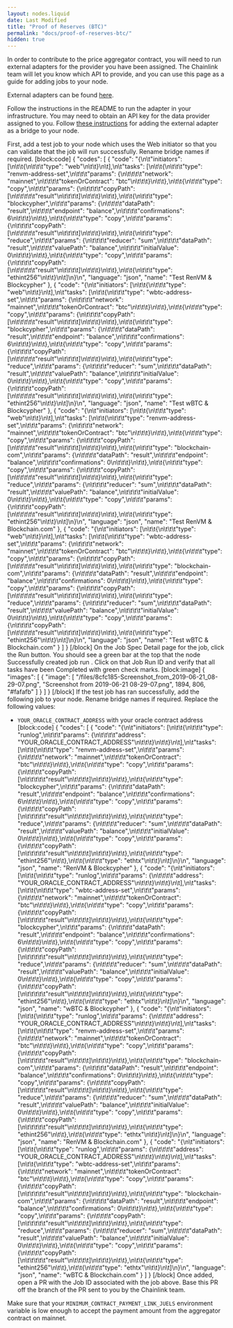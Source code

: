 ```yaml
---
layout: nodes.liquid
date: Last Modified
title: "Proof of Reserves (BTC)"
permalink: "docs/proof-of-reserves-btc/"
hidden: true
---
```

In order to contribute to the price aggregator contract, you will need to run external adapters for the provider you have been assigned. The Chainlink team will let you know which API to provide, and you can use this page as a guide for adding jobs to your node.

External adapters can be found <a href="https://github.com/smartcontractkit/external-adapters-js" target="_blank">here</a>.

Follow the instructions in the README to run the adapter in your infrastructure. You may need to obtain an API key for the data provider assigned to you. Follow [these instructions](../node-operators/) for adding the external adapter as a bridge to your node.

First, add a test job to your node which uses the Web initiator so that you can validate that the job will run successfully. Rename bridge names if required.
[block:code]
{
  "codes": [
    {
      "code": "{\n\t\"initiators\": [\n\t\t{\n\t\t\t\"type\": \"web\"\n\t\t}\n\t],\n\t\"tasks\": [\n\t\t{\n\t\t\t\"type\": \"renvm-address-set\",\n\t\t\t\"params\": {\n\t\t\t\t\"network\": \"mainnet\",\n\t\t\t\t\"tokenOrContract\": \"btc\"\n\t\t\t}\n\t\t},\n\t\t{\n\t\t\t\"type\": \"copy\",\n\t\t\t\"params\": {\n\t\t\t\t\"copyPath\": [\n\t\t\t\t\t\"result\"\n\t\t\t\t]\n\t\t\t}\n\t\t},\n\t\t{\n\t\t\t\"type\": \"blockcypher\",\n\t\t\t\"params\": {\n\t\t\t\t\"dataPath\": \"result\",\n\t\t\t\t\"endpoint\": \"balance\",\n\t\t\t\t\"confirmations\": 6\n\t\t\t}\n\t\t},\n\t\t{\n\t\t\t\"type\": \"copy\",\n\t\t\t\"params\": {\n\t\t\t\t\"copyPath\": [\n\t\t\t\t\t\"result\"\n\t\t\t\t]\n\t\t\t}\n\t\t},\n\t\t{\n\t\t\t\"type\": \"reduce\",\n\t\t\t\"params\": {\n\t\t\t\t\"reducer\": \"sum\",\n\t\t\t\t\"dataPath\": \"result\",\n\t\t\t\t\"valuePath\": \"balance\",\n\t\t\t\t\"initialValue\": 0\n\t\t\t}\n\t\t},\n\t\t{\n\t\t\t\"type\": \"copy\",\n\t\t\t\"params\": {\n\t\t\t\t\"copyPath\": [\n\t\t\t\t\t\"result\"\n\t\t\t\t]\n\t\t\t}\n\t\t},\n\t\t{\n\t\t\t\"type\": \"ethint256\"\n\t\t}\n\t]\n}\n",
      "language": "json",
      "name": "Test RenVM & Blockcypher"
    },
    {
      "code": "{\n\t\"initiators\": [\n\t\t{\n\t\t\t\"type\": \"web\"\n\t\t}\n\t],\n\t\"tasks\": [\n\t\t{\n\t\t\t\"type\": \"wbtc-address-set\",\n\t\t\t\"params\": {\n\t\t\t\t\"network\": \"mainnet\",\n\t\t\t\t\"tokenOrContract\": \"btc\"\n\t\t\t}\n\t\t},\n\t\t{\n\t\t\t\"type\": \"copy\",\n\t\t\t\"params\": {\n\t\t\t\t\"copyPath\": [\n\t\t\t\t\t\"result\"\n\t\t\t\t]\n\t\t\t}\n\t\t},\n\t\t{\n\t\t\t\"type\": \"blockcypher\",\n\t\t\t\"params\": {\n\t\t\t\t\"dataPath\": \"result\",\n\t\t\t\t\"endpoint\": \"balance\",\n\t\t\t\t\"confirmations\": 6\n\t\t\t}\n\t\t},\n\t\t{\n\t\t\t\"type\": \"copy\",\n\t\t\t\"params\": {\n\t\t\t\t\"copyPath\": [\n\t\t\t\t\t\"result\"\n\t\t\t\t]\n\t\t\t}\n\t\t},\n\t\t{\n\t\t\t\"type\": \"reduce\",\n\t\t\t\"params\": {\n\t\t\t\t\"reducer\": \"sum\",\n\t\t\t\t\"dataPath\": \"result\",\n\t\t\t\t\"valuePath\": \"balance\",\n\t\t\t\t\"initialValue\": 0\n\t\t\t}\n\t\t},\n\t\t{\n\t\t\t\"type\": \"copy\",\n\t\t\t\"params\": {\n\t\t\t\t\"copyPath\": [\n\t\t\t\t\t\"result\"\n\t\t\t\t]\n\t\t\t}\n\t\t},\n\t\t{\n\t\t\t\"type\": \"ethint256\"\n\t\t}\n\t]\n}\n",
      "language": "json",
      "name": "Test wBTC & Blockcypher"
    },
    {
      "code": "{\n\t\"initiators\": [\n\t\t{\n\t\t\t\"type\": \"web\"\n\t\t}\n\t],\n\t\"tasks\": [\n\t\t{\n\t\t\t\"type\": \"renvm-address-set\",\n\t\t\t\"params\": {\n\t\t\t\t\"network\": \"mainnet\",\n\t\t\t\t\"tokenOrContract\": \"btc\"\n\t\t\t}\n\t\t},\n\t\t{\n\t\t\t\"type\": \"copy\",\n\t\t\t\"params\": {\n\t\t\t\t\"copyPath\": [\n\t\t\t\t\t\"result\"\n\t\t\t\t]\n\t\t\t}\n\t\t},\n\t\t{\n\t\t\t\"type\": \"blockchain-com\",\n\t\t\t\"params\": {\n\t\t\t\t\"dataPath\": \"result\",\n\t\t\t\t\"endpoint\": \"balance\",\n\t\t\t\t\"confirmations\": 0\n\t\t\t}\n\t\t},\n\t\t{\n\t\t\t\"type\": \"copy\",\n\t\t\t\"params\": {\n\t\t\t\t\"copyPath\": [\n\t\t\t\t\t\"result\"\n\t\t\t\t]\n\t\t\t}\n\t\t},\n\t\t{\n\t\t\t\"type\": \"reduce\",\n\t\t\t\"params\": {\n\t\t\t\t\"reducer\": \"sum\",\n\t\t\t\t\"dataPath\": \"result\",\n\t\t\t\t\"valuePath\": \"balance\",\n\t\t\t\t\"initialValue\": 0\n\t\t\t}\n\t\t},\n\t\t{\n\t\t\t\"type\": \"copy\",\n\t\t\t\"params\": {\n\t\t\t\t\"copyPath\": [\n\t\t\t\t\t\"result\"\n\t\t\t\t]\n\t\t\t}\n\t\t},\n\t\t{\n\t\t\t\"type\": \"ethint256\"\n\t\t}\n\t]\n}\n",
      "language": "json",
      "name": "Test RenVM & Blockchain.com"
    },
    {
      "code": "{\n\t\"initiators\": [\n\t\t{\n\t\t\t\"type\": \"web\"\n\t\t}\n\t],\n\t\"tasks\": [\n\t\t{\n\t\t\t\"type\": \"wbtc-address-set\",\n\t\t\t\"params\": {\n\t\t\t\t\"network\": \"mainnet\",\n\t\t\t\t\"tokenOrContract\": \"btc\"\n\t\t\t}\n\t\t},\n\t\t{\n\t\t\t\"type\": \"copy\",\n\t\t\t\"params\": {\n\t\t\t\t\"copyPath\": [\n\t\t\t\t\t\"result\"\n\t\t\t\t]\n\t\t\t}\n\t\t},\n\t\t{\n\t\t\t\"type\": \"blockchain-com\",\n\t\t\t\"params\": {\n\t\t\t\t\"dataPath\": \"result\",\n\t\t\t\t\"endpoint\": \"balance\",\n\t\t\t\t\"confirmations\": 0\n\t\t\t}\n\t\t},\n\t\t{\n\t\t\t\"type\": \"copy\",\n\t\t\t\"params\": {\n\t\t\t\t\"copyPath\": [\n\t\t\t\t\t\"result\"\n\t\t\t\t]\n\t\t\t}\n\t\t},\n\t\t{\n\t\t\t\"type\": \"reduce\",\n\t\t\t\"params\": {\n\t\t\t\t\"reducer\": \"sum\",\n\t\t\t\t\"dataPath\": \"result\",\n\t\t\t\t\"valuePath\": \"balance\",\n\t\t\t\t\"initialValue\": 0\n\t\t\t}\n\t\t},\n\t\t{\n\t\t\t\"type\": \"copy\",\n\t\t\t\"params\": {\n\t\t\t\t\"copyPath\": [\n\t\t\t\t\t\"result\"\n\t\t\t\t]\n\t\t\t}\n\t\t},\n\t\t{\n\t\t\t\"type\": \"ethint256\"\n\t\t}\n\t]\n}\n",
      "language": "json",
      "name": "Test wBTC & Blockchain.com"
    }
  ]
}
[/block]
On the Job Spec Detail page for the job, click the Run button. You should see a green bar at the top that the node Successfully created job run <JobRunID>. Click on that Job Run ID and verify that all tasks have been Completed with green check marks.
[block:image]
{
  "images": [
    {
      "image": [
        "/files/8cfc185-Screenshot_from_2019-06-21_08-29-07.png",
        "Screenshot from 2019-06-21 08-29-07.png",
        1894,
        806,
        "#fafafb"
      ]
    }
  ]
}
[/block]
If the test job has ran successfully, add the following job to your node. Rename bridge names if required. Replace the following values:
- `YOUR_ORACLE_CONTRACT_ADDRESS` with your oracle contract address
[block:code]
{
  "codes": [
    {
      "code": "{\n\t\"initiators\": [\n\t\t{\n\t\t\t\"type\": \"runlog\",\n\t\t\t\"params\": {\n\t\t\t\t\"address\": \"YOUR_ORACLE_CONTRACT_ADDRESS\"\n\t\t\t}\n\t\t}\n\t],\n\t\"tasks\": [\n\t\t{\n\t\t\t\"type\": \"renvm-address-set\",\n\t\t\t\"params\": {\n\t\t\t\t\"network\": \"mainnet\",\n\t\t\t\t\"tokenOrContract\": \"btc\"\n\t\t\t}\n\t\t},\n\t\t{\n\t\t\t\"type\": \"copy\",\n\t\t\t\"params\": {\n\t\t\t\t\"copyPath\": [\n\t\t\t\t\t\"result\"\n\t\t\t\t]\n\t\t\t}\n\t\t},\n\t\t{\n\t\t\t\"type\": \"blockcypher\",\n\t\t\t\"params\": {\n\t\t\t\t\"dataPath\": \"result\",\n\t\t\t\t\"endpoint\": \"balance\",\n\t\t\t\t\"confirmations\": 6\n\t\t\t}\n\t\t},\n\t\t{\n\t\t\t\"type\": \"copy\",\n\t\t\t\"params\": {\n\t\t\t\t\"copyPath\": [\n\t\t\t\t\t\"result\"\n\t\t\t\t]\n\t\t\t}\n\t\t},\n\t\t{\n\t\t\t\"type\": \"reduce\",\n\t\t\t\"params\": {\n\t\t\t\t\"reducer\": \"sum\",\n\t\t\t\t\"dataPath\": \"result\",\n\t\t\t\t\"valuePath\": \"balance\",\n\t\t\t\t\"initialValue\": 0\n\t\t\t}\n\t\t},\n\t\t{\n\t\t\t\"type\": \"copy\",\n\t\t\t\"params\": {\n\t\t\t\t\"copyPath\": [\n\t\t\t\t\t\"result\"\n\t\t\t\t]\n\t\t\t}\n\t\t},\n\t\t{\n\t\t\t\"type\": \"ethint256\"\n\t\t},\n\t\t{\n\t\t\t\"type\": \"ethtx\"\n\t\t}\n\t]\n}\n",
      "language": "json",
      "name": "RenVM & Blockcypher"
    },
    {
      "code": "{\n\t\"initiators\": [\n\t\t{\n\t\t\t\"type\": \"runlog\",\n\t\t\t\"params\": {\n\t\t\t\t\"address\": \"YOUR_ORACLE_CONTRACT_ADDRESS\"\n\t\t\t}\n\t\t}\n\t],\n\t\"tasks\": [\n\t\t{\n\t\t\t\"type\": \"wbtc-address-set\",\n\t\t\t\"params\": {\n\t\t\t\t\"network\": \"mainnet\",\n\t\t\t\t\"tokenOrContract\": \"btc\"\n\t\t\t}\n\t\t},\n\t\t{\n\t\t\t\"type\": \"copy\",\n\t\t\t\"params\": {\n\t\t\t\t\"copyPath\": [\n\t\t\t\t\t\"result\"\n\t\t\t\t]\n\t\t\t}\n\t\t},\n\t\t{\n\t\t\t\"type\": \"blockcypher\",\n\t\t\t\"params\": {\n\t\t\t\t\"dataPath\": \"result\",\n\t\t\t\t\"endpoint\": \"balance\",\n\t\t\t\t\"confirmations\": 6\n\t\t\t}\n\t\t},\n\t\t{\n\t\t\t\"type\": \"copy\",\n\t\t\t\"params\": {\n\t\t\t\t\"copyPath\": [\n\t\t\t\t\t\"result\"\n\t\t\t\t]\n\t\t\t}\n\t\t},\n\t\t{\n\t\t\t\"type\": \"reduce\",\n\t\t\t\"params\": {\n\t\t\t\t\"reducer\": \"sum\",\n\t\t\t\t\"dataPath\": \"result\",\n\t\t\t\t\"valuePath\": \"balance\",\n\t\t\t\t\"initialValue\": 0\n\t\t\t}\n\t\t},\n\t\t{\n\t\t\t\"type\": \"copy\",\n\t\t\t\"params\": {\n\t\t\t\t\"copyPath\": [\n\t\t\t\t\t\"result\"\n\t\t\t\t]\n\t\t\t}\n\t\t},\n\t\t{\n\t\t\t\"type\": \"ethint256\"\n\t\t},\n\t\t{\n\t\t\t\"type\": \"ethtx\"\n\t\t}\n\t]\n}\n",
      "language": "json",
      "name": "wBTC & Blockcypher"
    },
    {
      "code": "{\n\t\"initiators\": [\n\t\t{\n\t\t\t\"type\": \"runlog\",\n\t\t\t\"params\": {\n\t\t\t\t\"address\": \"YOUR_ORACLE_CONTRACT_ADDRESS\"\n\t\t\t}\n\t\t}\n\t],\n\t\"tasks\": [\n\t\t{\n\t\t\t\"type\": \"renvm-address-set\",\n\t\t\t\"params\": {\n\t\t\t\t\"network\": \"mainnet\",\n\t\t\t\t\"tokenOrContract\": \"btc\"\n\t\t\t}\n\t\t},\n\t\t{\n\t\t\t\"type\": \"copy\",\n\t\t\t\"params\": {\n\t\t\t\t\"copyPath\": [\n\t\t\t\t\t\"result\"\n\t\t\t\t]\n\t\t\t}\n\t\t},\n\t\t{\n\t\t\t\"type\": \"blockchain-com\",\n\t\t\t\"params\": {\n\t\t\t\t\"dataPath\": \"result\",\n\t\t\t\t\"endpoint\": \"balance\",\n\t\t\t\t\"confirmations\": 0\n\t\t\t}\n\t\t},\n\t\t{\n\t\t\t\"type\": \"copy\",\n\t\t\t\"params\": {\n\t\t\t\t\"copyPath\": [\n\t\t\t\t\t\"result\"\n\t\t\t\t]\n\t\t\t}\n\t\t},\n\t\t{\n\t\t\t\"type\": \"reduce\",\n\t\t\t\"params\": {\n\t\t\t\t\"reducer\": \"sum\",\n\t\t\t\t\"dataPath\": \"result\",\n\t\t\t\t\"valuePath\": \"balance\",\n\t\t\t\t\"initialValue\": 0\n\t\t\t}\n\t\t},\n\t\t{\n\t\t\t\"type\": \"copy\",\n\t\t\t\"params\": {\n\t\t\t\t\"copyPath\": [\n\t\t\t\t\t\"result\"\n\t\t\t\t]\n\t\t\t}\n\t\t},\n\t\t{\n\t\t\t\"type\": \"ethint256\"\n\t\t},\n\t\t{\n\t\t\t\"type\": \"ethtx\"\n\t\t}\n\t]\n}\n",
      "language": "json",
      "name": "RenVM & Blockchain.com"
    },
    {
      "code": "{\n\t\"initiators\": [\n\t\t{\n\t\t\t\"type\": \"runlog\",\n\t\t\t\"params\": {\n\t\t\t\t\"address\": \"YOUR_ORACLE_CONTRACT_ADDRESS\"\n\t\t\t}\n\t\t}\n\t],\n\t\"tasks\": [\n\t\t{\n\t\t\t\"type\": \"wbtc-address-set\",\n\t\t\t\"params\": {\n\t\t\t\t\"network\": \"mainnet\",\n\t\t\t\t\"tokenOrContract\": \"btc\"\n\t\t\t}\n\t\t},\n\t\t{\n\t\t\t\"type\": \"copy\",\n\t\t\t\"params\": {\n\t\t\t\t\"copyPath\": [\n\t\t\t\t\t\"result\"\n\t\t\t\t]\n\t\t\t}\n\t\t},\n\t\t{\n\t\t\t\"type\": \"blockchain-com\",\n\t\t\t\"params\": {\n\t\t\t\t\"dataPath\": \"result\",\n\t\t\t\t\"endpoint\": \"balance\",\n\t\t\t\t\"confirmations\": 0\n\t\t\t}\n\t\t},\n\t\t{\n\t\t\t\"type\": \"copy\",\n\t\t\t\"params\": {\n\t\t\t\t\"copyPath\": [\n\t\t\t\t\t\"result\"\n\t\t\t\t]\n\t\t\t}\n\t\t},\n\t\t{\n\t\t\t\"type\": \"reduce\",\n\t\t\t\"params\": {\n\t\t\t\t\"reducer\": \"sum\",\n\t\t\t\t\"dataPath\": \"result\",\n\t\t\t\t\"valuePath\": \"balance\",\n\t\t\t\t\"initialValue\": 0\n\t\t\t}\n\t\t},\n\t\t{\n\t\t\t\"type\": \"copy\",\n\t\t\t\"params\": {\n\t\t\t\t\"copyPath\": [\n\t\t\t\t\t\"result\"\n\t\t\t\t]\n\t\t\t}\n\t\t},\n\t\t{\n\t\t\t\"type\": \"ethint256\"\n\t\t},\n\t\t{\n\t\t\t\"type\": \"ethtx\"\n\t\t}\n\t]\n}\n",
      "language": "json",
      "name": "wBTC & Blockchain.com"
    }
  ]
}
[/block]
Once added, open a PR with the Job ID associated with the job above. Base this PR off the branch of the PR sent to you by the Chainlink team.

Make sure that your `MINIMUM_CONTRACT_PAYMENT_LINK_JUELS` environment variable is low enough to accept the payment amount from the aggregator contract on mainnet.
